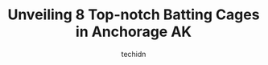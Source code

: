 ---
layout: ampstory
image: https://i0.wp.com/www.depkes.org/wp-content/uploads/2023/06/batting-cages-0-in-anchorage-ak-1685849945.jpeg?resize=640,853
author: techidn
featured: false
description: Discover the impressive array of Batting Cages options in Anchorage AK, where you can find 8 of the largest Batting Cages establishments in the area. From renowned classics to hidden gems, A
title: Unveiling 8 Top-notch Batting Cages in Anchorage AK
cover:
   title: Unveiling 8 Top-notch Batting Cages in Anchorage AK
   subtitle: Rickpate
   background: https://www.depkes.org/wp-content/uploads/2023/06/batting-cages-0-in-anchorage-ak-1685849945.jpeg

pages: 
 - layout: thirds
   top: <h1>#1 Chugiak-Eagle River Chinooks</h1>
   bottom: "<p>What a great night out!  Chinooks are a well run team of excellent people and players.  Game starts at 7-00 and the field has no lights b/c the sun might go down by midni</p>"
   background: https://www.depkes.org/wp-content/uploads/2023/06/batting-cages-1-in-anchorage-ak-1685849947.jpeg
   backgroundblur: true
 - layout: thirds
   top: <h1>#2 The Yard Indoor Baseball & Softball Training Facility</h1>
   bottom: "<p>Great place to go get some swings in rain or shine! Such a fun environment and good set up! Added bonus, the owners are great and even offered tips to help me improve my </p>"
   background: https://www.depkes.org/wp-content/uploads/2023/06/batting-cages-2-in-anchorage-ak-1685849947.jpeg
   cta:
      link: https://www.depkes.org/blog/unveiling-8-top-notch-batting-cages-in-anchorage-ak/
      text: Unveiling 8 Top-notch Batting Cages in Anchorage AK
 - layout: thirds
   top: <h1>#3 Anchorage bucs baseball club</h1>
   bottom: "<p>PROFESSIONAL BUILDING, 1317 W Northern Lights Blvd, Anchorage, AK 99503, United States</p>"
   background: https://www.depkes.org/wp-content/uploads/2023/06/batting-cages-3-in-anchorage-ak-1685849947.jpeg
   cta:
      link: https://www.depkes.org/blog/unveiling-8-top-notch-batting-cages-in-anchorage-ak/
      text: Unveiling 8 Top-notch Batting Cages in Anchorage AK
 - layout: thirds
   top: <h1>#4 Arca Assets Baseball Field</h1>
   bottom: "<p>Northern Lights &, Arca Dr, Anchorage, AK 99508, United States</p>"
   background: https://images.unsplash.com/photo-1608411404720-c8f0417bcdba?ixlib=rb-4.0.3&ixid=MnwxMjA3fDB8MHxwaG90by1wYWdlfHx8fGVufDB8fHx8&auto=format&fit=crop&w=640&h=853&q=80
   cta:
      link: https://www.depkes.org/blog/unveiling-8-top-notch-batting-cages-in-anchorage-ak/
      text: Unveiling 8 Top-notch Batting Cages in Anchorage AK
 - layout: thirds
   top: <h1>#5 PONY Baseball Anchorage Alaska (Far North Youth Sports)</h1>
   bottom: "<p>7551 Elmore Rd, Anchorage, AK 99507, United States</p>"
   background: https://images.unsplash.com/photo-1591393223703-56fe1347ac62?ixlib=rb-4.0.3&ixid=MnwxMjA3fDB8MHxwaG90by1wYWdlfHx8fGVufDB8fHx8&auto=format&fit=crop&w=640&h=853&q=80
   cta:
      link: https://www.depkes.org/blog/unveiling-8-top-notch-batting-cages-in-anchorage-ak/
      text: Unveiling 8 Top-notch Batting Cages in Anchorage AK
 - layout: thirds
   top: <h1>#6 South Anchorage Baseball Field</h1>
   bottom: "<p>13400 Elmore Rd, Anchorage, AK 99516, United States</p>"
   background: https://images.unsplash.com/photo-1484589065579-248aad0d8b13?ixlib=rb-4.0.3&ixid=MnwxMjA3fDB8MHxwaG90by1wYWdlfHx8fGVufDB8fHx8&auto=format&fit=crop&w=640&h=853&q=80
   cta:
      link: https://www.depkes.org/blog/unveiling-8-top-notch-batting-cages-in-anchorage-ak/
      text: Unveiling 8 Top-notch Batting Cages in Anchorage AK
 - layout: thirds
   top: <h1>#7 Williwaw Park Baseball Field</h1>
   bottom: "<p>1400 Bliss St, Anchorage, AK 99508, United States</p>"
   background: https://images.unsplash.com/photo-1462556791646-c201b8241a94?ixlib=rb-4.0.3&ixid=MnwxMjA3fDB8MHxwaG90by1wYWdlfHx8fGVufDB8fHx8&auto=format&fit=crop&w=640&h=853&q=80
   cta:
      link: https://www.depkes.org/blog/unveiling-8-top-notch-batting-cages-in-anchorage-ak/
      text: Unveiling 8 Top-notch Batting Cages in Anchorage AK
 - layout: thirds
   middle: Continue reading...
   background: https://images.unsplash.com/photo-1549241520-425e3dfc01cb?ixlib=rb-4.0.3&ixid=MnwxMjA3fDB8MHxwaG90by1wYWdlfHx8fGVufDB8fHx8&auto=format&fit=crop&w=640&h=853&q=80
   cta:
      link: https://www.depkes.org/blog/unveiling-8-top-notch-batting-cages-in-anchorage-ak/
      text: Unveiling 8 Top-notch Batting Cages in Anchorage AK
      
---